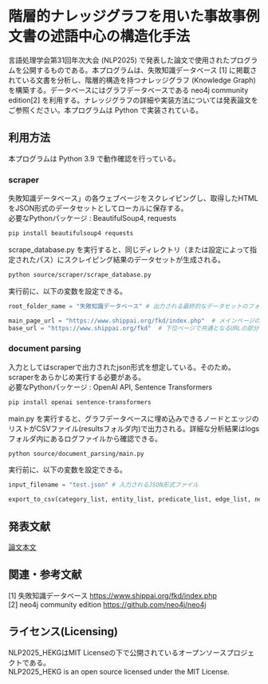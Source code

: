 # 階層的ナレッジグラフを用いた事故事例文書の述語中心の構造化手法
言語処理学会第31回年次大会 (NLP2025) で発表した論文で使用されたプログラムを公開するものである。本プログラムは、失敗知識データベース [1] に掲載されている文書を分析し、階層的構造を持つナレッジグラフ (Knowledge Graph) を構築する。データベースにはグラフデータベースである neo4j community edition[2] を利用する。ナレッジグラフの詳細や実装方法については発表論文をご参照ください。本プログラムは Python で実装されている。

## 利用方法
本プログラムは Python 3.9 で動作確認を行っている。
### scraper
失敗知識データベース」の各ウェブページをスクレイピングし、取得したHTMLをJSON形式のデータセットとしてローカルに保存する。  
必要なPythonパッケージ : BeautifulSoup4, requests  
```bash
pip install beautifulsoup4 requests
```
scrape_database.py を実行すると、同じディレクトリ（または設定によって指定されたパス）にスクレイピング結果のデータセットが生成される。  
```bash
python source/scraper/scrape_database.py
```
実行前に、以下の変数を設定できる。
```python title="./source/scraper/scrape_datebase.py"
root_folder_name = "失敗知識データベース" # 出力される最終的なデータセットのフォルダ名

main_page_url = "https://www.shippai.org/fkd/index.php"  # メインページのURL
base_url = "https://www.shippai.org/fkd"  # 下位ページで共通となるURLの部分
```

### document parsing
入力としてはscraperで出力されたjson形式を想定している。そのため。scraperをあらかじめ実行する必要がある。  
必要なPythonパッケージ : OpenAI API, Sentence Transformers
```bash
pip install openai sentence-transformers
```
main.py を実行すると、グラフデータベースに埋め込みできるノードとエッジのリストがCSVファイル(resultsフォルダ内)で出力される。詳細な分析結果はlogsフォルダ内にあるログファイルから確認できる。 
```bash
python source/document_parsing/main.py
```
実行前に、以下の変数を設定できる。
```python title="./source/document_parsing/main.py"
input_filename = "test.json" # 入力されるJSON形式ファイル

export_to_csv(category_list, entity_list, predicate_list, edge_list, new_relation_list, "results") # 出力されるCSV結果ファイルが保存されるフォルダ名
```

## 発表文献
[論文本文](https://www.anlp.jp/proceedings/annual_meeting/2025/pdf_dir/B7-2.pdf)

## 関連・参考文献
[1] 失敗知識データベース https://www.shippai.org/fkd/index.php  
[2] neo4j community edition https://github.com/neo4j/neo4j

## ライセンス(Licensing)
NLP2025_HEKGはMIT Licenseの下で公開されているオープンソースプロジェクトである。  
NLP2025_HEKG is an open source licensed under the MIT License.